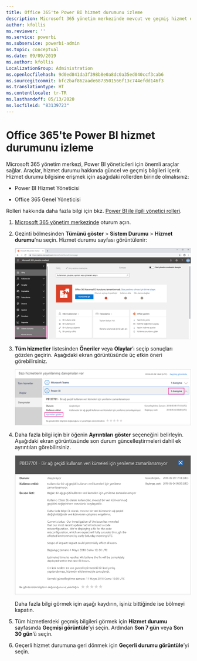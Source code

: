 ```yaml
---
title: Office 365'te Power BI hizmet durumunu izleme
description: Microsoft 365 yönetim merkezinde mevcut ve geçmiş hizmet durumunu görüntüleme hakkında bilgi edinin.
author: kfollis
ms.reviewer: ''
ms.service: powerbi
ms.subservice: powerbi-admin
ms.topic: conceptual
ms.date: 09/09/2019
ms.author: kfollis
LocalizationGroup: Administration
ms.openlocfilehash: 9d0ed841da3f398b8e0a8dc0a35ed040ccf3cab6
ms.sourcegitcommit: bfc2baf862aade6873501566f13c744efdd146f3
ms.translationtype: HT
ms.contentlocale: tr-TR
ms.lasthandoff: 05/13/2020
ms.locfileid: "83139723"
---
```

# <a name="track-power-bi-service-health-in-office-365"></a>Office 365'te Power BI hizmet durumunu izleme

Microsoft 365 yönetim merkezi, Power BI yöneticileri için önemli araçlar sağlar. Araçlar, hizmet durumu hakkında güncel ve geçmiş bilgileri içerir. Hizmet durumu bilgisine erişmek için aşağıdaki rollerden birinde olmalısınız:

* Power BI Hizmet Yöneticisi

* Office 365 Genel Yöneticisi

Rolleri hakkında daha fazla bilgi için bkz. [Power BI ile ilgili yönetici rolleri](service-admin-administering-power-bi-in-your-organization.md#administrator-roles-related-to-power-bi).

1. [Microsoft 365 yönetim merkezinde](https://portal.office.com/adminportal) oturum açın.

1. Gezinti bölmesinden **Tümünü göster** > **Sistem Durumu** > **Hizmet durumu**’nu seçin. Hizmet durumu sayfası görüntülenir:

    ![Sistem ve Hizmet durumu seçeneklerinin öne çıkarıldığı Microsoft 365 yönetim merkezinin ekran görüntüsü.](media/service-admin-health/service-health-tile.png)

1. **Tüm hizmetler** listesinden **Öneriler** veya **Olaylar**’ı seçip sonuçları gözden geçirin. Aşağıdaki ekran görüntüsünde üç etkin öneri görebilirsiniz.

    ![Power BI için üç öneriyi içeren ve Ayrıntıları göster seçeneğinin öne çıkarıldığı Hizmet durumu sayfasının ekran görüntüsü.](media/service-admin-health/active-advisories.png)

1. Daha fazla bilgi için bir öğenin **Ayrıntıları göster** seçeneğini belirleyin. Aşağıdaki ekran görüntüsünde son durum güncelleştirmeleri dahil ek ayrıntıları görebilirsiniz.

    ![Öneri ayrıntılarının ekran görüntüsü.](media/service-admin-health/advisory-details.png)

    Daha fazla bilgi görmek için aşağı kaydırın, işiniz bittiğinde ise bölmeyi kapatın.

1. Tüm hizmetlerdeki geçmiş bilgileri görmek için **Hizmet durumu** sayfasında **Geçmişi görüntüle**’yi seçin. Ardından **Son 7 gün** veya **Son 30 gün**’ü seçin. 

1. Geçerli hizmet durumuna geri dönmek için **Geçerli durumu görüntüle**’yi seçin.
